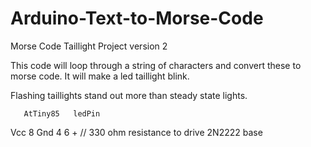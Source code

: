 # Arduino-Text-to-Morse-Code

Morse Code Taillight Project version 2

This code will loop through a string of characters and convert these
to morse code. It will make a led taillight blink.

Flashing taillights stand out more than steady state lights.


       AtTiny85   ledPin
 Vcc      8
 Gnd      4
          6          +      // 330 ohm resistance to drive 2N2222 base
